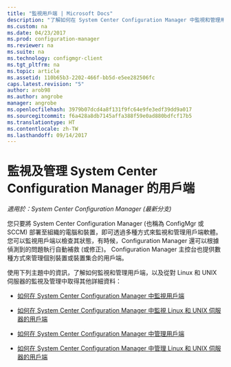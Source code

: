 ```yaml
---
title: "監視用戶端 | Microsoft Docs"
description: "了解如何在 System Center Configuration Manager 中監視和管理用戶端。"
ms.custom: na
ms.date: 04/23/2017
ms.prod: configuration-manager
ms.reviewer: na
ms.suite: na
ms.technology: configmgr-client
ms.tgt_pltfrm: na
ms.topic: article
ms.assetid: 110b65b3-2202-466f-bb5d-e5ee282506fc
caps.latest.revision: "5"
author: arob98
ms.author: angrobe
manager: angrobe
ms.openlocfilehash: 3979b07dcd4a8f131f9fc64e9fe3edf39dd9a017
ms.sourcegitcommit: f6a428a8db7145affa388f59e0ad880bdfcf17b5
ms.translationtype: HT
ms.contentlocale: zh-TW
ms.lasthandoff: 09/14/2017
---
```

# <a name="monitor-and-manage-clients-in-system-center-configuration-manager"></a>監視及管理 System Center Configuration Manager 的用戶端

*適用於：System Center Configuration Manager (最新分支)*

您只要將 System Center Configuration Manager (也稱為 ConfigMgr 或 SCCM) 部署至組織的電腦和裝置，即可透過多種方式來監視和管理用戶端軟體。  您可以監視用戶端以檢查其狀態，有時候，Configuration Manager 還可以根據偵測到的問題執行自動補救 (或修正)。 Configuration Manager 主控台也提供數種方式來管理個別裝置或裝置集合的用戶端。  

 使用下列主題中的資訊，了解如何監視和管理用戶端，以及從對 Linux 和 UNIX 伺服器的監視及管理中取得其他詳細資料：  

-   [如何在 System Center Configuration Manager 中監視用戶端](../../../core/clients/manage/monitor-clients.md)  

-   [如何在 System Center Configuration Manager 中監視 Linux 和 UNIX 伺服器的用戶端](../../../core/clients/manage/monitor-clients-for-linux-and-unix-servers.md)  

-   [如何在 System Center Configuration Manager 中管理用戶端](../../../core/clients/manage/manage-clients.md)  

-   [如何在 System Center Configuration Manager 中管理 Linux 和 UNIX 伺服器的用戶端](../../../core/clients/manage/manage-clients-for-linux-and-unix-servers.md)  
